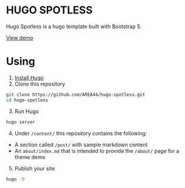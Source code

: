 # HUGO SPOTLESS
Hugo Spotless is a hugo template built with Bootstrap 5.

[View demo](https://area44.github.io/hugo-spotless/)

# Using

1. [Install Hugo](https://gohugo.io/overview/installing/)
2. Clone this repository

```bash
git clone https://github.com/AREA44/hugo-spotless.git
cd hugo-spotless
```

3. Run Hugo

```bash
hugo server
```

4. Under `/content/` this repository contains the following:

- A section called `/post/` with sample markdown content
- An `about/index.md` that is intended to provide the `/about/` page for a theme demo

5. Publish your site

```bash
hugo -D
```
